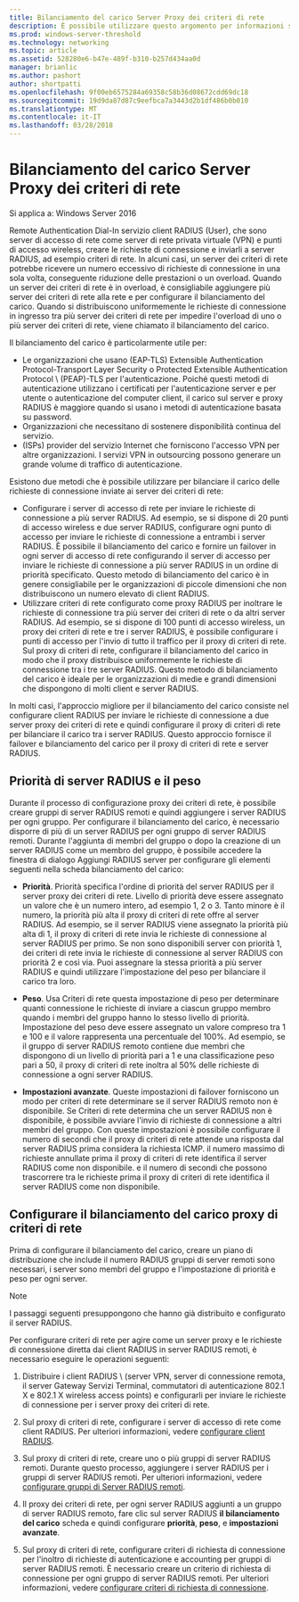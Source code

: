 ```yaml
---
title: Bilanciamento del carico Server Proxy dei criteri di rete
description: È possibile utilizzare questo argomento per informazioni sulle caratteristiche e funzionalità VPN di Windows 10 e Windows Server 2016.
ms.prod: windows-server-threshold
ms.technology: networking
ms.topic: article
ms.assetid: 528280e6-b47e-489f-b310-b257d434aa0d
manager: brianlic
ms.author: pashort
author: shortpatti
ms.openlocfilehash: 9f00eb6575284a69358c58b36d08672cdd69dc18
ms.sourcegitcommit: 19d9da87d87c9eefbca7a3443d2b1df486b0b010
ms.translationtype: MT
ms.contentlocale: it-IT
ms.lasthandoff: 03/28/2018
---
```

# <a name="nps-proxy-server-load-balancing"></a>Bilanciamento del carico Server Proxy dei criteri di rete

Si applica a: Windows Server 2016

Remote Authentication Dial-In servizio client RADIUS (User), che sono server di accesso di rete come server di rete privata virtuale (VPN) e punti di accesso wireless, creare le richieste di connessione e inviarli a server RADIUS, ad esempio criteri di rete. In alcuni casi, un server dei criteri di rete potrebbe ricevere un numero eccessivo di richieste di connessione in una sola volta, conseguente riduzione delle prestazioni o un overload. Quando un server dei criteri di rete è in overload, è consigliabile aggiungere più server dei criteri di rete alla rete e per configurare il bilanciamento del carico. Quando si distribuiscono uniformemente le richieste di connessione in ingresso tra più server dei criteri di rete per impedire l'overload di uno o più server dei criteri di rete, viene chiamato il bilanciamento del carico.

Il bilanciamento del carico è particolarmente utile per:

- Le organizzazioni che usano \(EAP-TLS\) Extensible Authentication Protocol-Transport Layer Security o Protected Extensible Authentication Protocol \ (PEAP\)-TLS per l'autenticazione. Poiché questi metodi di autenticazione utilizzano i certificati per l'autenticazione server e per utente o autenticazione del computer client, il carico sul server e proxy RADIUS è maggiore quando si usano i metodi di autenticazione basata su password.
- Organizzazioni che necessitano di sostenere disponibilità continua del servizio.
- \(ISPs\) provider del servizio Internet che forniscono l'accesso VPN per altre organizzazioni. I servizi VPN in outsourcing possono generare un grande volume di traffico di autenticazione.

Esistono due metodi che è possibile utilizzare per bilanciare il carico delle richieste di connessione inviate ai server dei criteri di rete:

- Configurare i server di accesso di rete per inviare le richieste di connessione a più server RADIUS. Ad esempio, se si dispone di 20 punti di accesso wireless e due server RADIUS, configurare ogni punto di accesso per inviare le richieste di connessione a entrambi i server RADIUS. È possibile il bilanciamento del carico e fornire un failover in ogni server di accesso di rete configurando il server di accesso per inviare le richieste di connessione a più server RADIUS in un ordine di priorità specificato. Questo metodo di bilanciamento del carico è in genere consigliabile per le organizzazioni di piccole dimensioni che non distribuiscono un numero elevato di client RADIUS.
- Utilizzare criteri di rete configurato come proxy RADIUS per inoltrare le richieste di connessione tra più server dei criteri di rete o da altri server RADIUS. Ad esempio, se si dispone di 100 punti di accesso wireless, un proxy dei criteri di rete e tre i server RADIUS, è possibile configurare i punti di accesso per l'invio di tutto il traffico per il proxy di criteri di rete. Sul proxy di criteri di rete, configurare il bilanciamento del carico in modo che il proxy distribuisce uniformemente le richieste di connessione tra i tre server RADIUS. Questo metodo di bilanciamento del carico è ideale per le organizzazioni di medie e grandi dimensioni che dispongono di molti client e server RADIUS.

In molti casi, l'approccio migliore per il bilanciamento del carico consiste nel configurare client RADIUS per inviare le richieste di connessione a due server proxy dei criteri di rete e quindi configurare il proxy di criteri di rete per bilanciare il carico tra i server RADIUS. Questo approccio fornisce il failover e bilanciamento del carico per il proxy di criteri di rete e server RADIUS.

## <a name="radius-server-priority-and-weight"></a>Priorità di server RADIUS e il peso

Durante il processo di configurazione proxy dei criteri di rete, è possibile creare gruppi di server RADIUS remoti e quindi aggiungere i server RADIUS per ogni gruppo. Per configurare il bilanciamento del carico, è necessario disporre di più di un server RADIUS per ogni gruppo di server RADIUS remoti. Durante l'aggiunta di membri del gruppo o dopo la creazione di un server RADIUS come un membro del gruppo, è possibile accedere la finestra di dialogo Aggiungi RADIUS server per configurare gli elementi seguenti nella scheda bilanciamento del carico:

- **Priorità**. Priorità specifica l'ordine di priorità del server RADIUS per il server proxy dei criteri di rete. Livello di priorità deve essere assegnato un valore che è un numero intero, ad esempio 1, 2 o 3. Tanto minore è il numero, la priorità più alta il proxy di criteri di rete offre al server RADIUS. Ad esempio, se il server RADIUS viene assegnato la priorità più alta di 1, il proxy di criteri di rete invia le richieste di connessione al server RADIUS per primo. Se non sono disponibili server con priorità 1, dei criteri di rete invia le richieste di connessione al server RADIUS con priorità 2 e così via. Puoi assegnare la stessa priorità a più server RADIUS e quindi utilizzare l'impostazione del peso per bilanciare il carico tra loro.

- **Peso**. Usa Criteri di rete questa impostazione di peso per determinare quanti connessione le richieste di inviare a ciascun gruppo membro quando i membri del gruppo hanno lo stesso livello di priorità. Impostazione del peso deve essere assegnato un valore compreso tra 1 e 100 e il valore rappresenta una percentuale del 100%. Ad esempio, se il gruppo di server RADIUS remoto contiene due membri che dispongono di un livello di priorità pari a 1 e una classificazione peso pari a 50, il proxy di criteri di rete inoltra al 50% delle richieste di connessione a ogni server RADIUS.

- **Impostazioni avanzate**. Queste impostazioni di failover forniscono un modo per criteri di rete determinare se il server RADIUS remoto non è disponibile. Se Criteri di rete determina che un server RADIUS non è disponibile, è possibile avviare l'invio di richieste di connessione a altri membri del gruppo. Con queste impostazioni è possibile configurare il numero di secondi che il proxy di criteri di rete attende una risposta dal server RADIUS prima considera la richiesta ICMP. il numero massimo di richieste annullate prima il proxy di criteri di rete identifica il server RADIUS come non disponibile. e il numero di secondi che possono trascorrere tra le richieste prima il proxy di criteri di rete identifica il server RADIUS come non disponibile.

## <a name="configure-nps-proxy-load-balancing"></a>Configurare il bilanciamento del carico proxy di criteri di rete

Prima di configurare il bilanciamento del carico, creare un piano di distribuzione che include il numero RADIUS gruppi di server remoti sono necessari, i server sono membri del gruppo e l'impostazione di priorità e peso per ogni server.

>[!NOTE]
>I passaggi seguenti presuppongono che hanno già distribuito e configurato il server RADIUS.

Per configurare criteri di rete per agire come un server proxy e le richieste di connessione diretta dai client RADIUS in server RADIUS remoti, è necessario eseguire le operazioni seguenti:

1. Distribuire i client RADIUS \ (server VPN, server di connessione remota, il server Gateway Servizi Terminal, commutatori di autenticazione 802.1 X e 802.1 X wireless access points\) e configurarli per inviare le richieste di connessione per i server proxy dei criteri di rete.

2. Sul proxy di criteri di rete, configurare i server di accesso di rete come client RADIUS. Per ulteriori informazioni, vedere [configurare client RADIUS](https://docs.microsoft.com/windows-server/networking/technologies/nps/nps-radius-clients-configure).

3. Sul proxy di criteri di rete, creare uno o più gruppi di server RADIUS remoti. Durante questo processo, aggiungere i server RADIUS per i gruppi di server RADIUS remoti. Per ulteriori informazioni, vedere [configurare gruppi di Server RADIUS remoti](https://docs.microsoft.com/windows-server/networking/technologies/nps/nps-crp-rrsg-configure).

4. Il proxy dei criteri di rete, per ogni server RADIUS aggiunti a un gruppo di server RADIUS remoto, fare clic sul server RADIUS **il bilanciamento del carico** scheda e quindi configurare **priorità**, **peso**, e **impostazioni avanzate**.

5. Sul proxy di criteri di rete, configurare criteri di richiesta di connessione per l'inoltro di richieste di autenticazione e accounting per gruppi di server RADIUS remoti. È necessario creare un criterio di richiesta di connessione per ogni gruppo di server RADIUS remoti. Per ulteriori informazioni, vedere [configurare criteri di richiesta di connessione](https://docs.microsoft.com/windows-server/networking/technologies/nps/nps-crp-configure).


